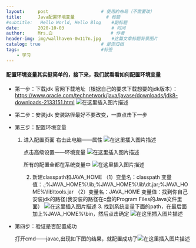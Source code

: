 ```yaml
---
layout:     post                    # 使用的布局（不需要改）
title:      Java配置环境变量            # 标题 
#subtitle:   Hello World, Hello Blog    #副标题
date:       2020-10-03                  # 时间
author:     Mrs.白                      # 作者
header-img: img/wallhaven-0w117n.jpg    #这篇文章标题背景图片
catalog: true                       # 是否归档
tags:                               #标签
    - 学习
---
```


#### 配置环境变量其实挺简单的，接下来，我们就看看如何配置环境变量

- 第一步：下载jdk
官网下载地址（根据自己的要求下载想要的jdk版本）：https://www.oracle.com/technetwork/java/javase/downloads/jdk8-downloads-2133151.html
![在这里插入图片描述](https://img-blog.csdnimg.cn/20200103104113765.jpg?x-oss-process=image/watermark,type_ZmFuZ3poZW5naGVpdGk,shadow_10,text_aHR0cHM6Ly9ibG9nLmNzZG4ubmV0L3dlaXhpbl80NTk2ODcyNA==,size_16,color_FFFFFF,t_70)

- 第二步：安装jdk
  安装路径最好不要改变，一直点击下一步

- 第三步：配置环境变量

  1. 进入配置页面
     右击此电脑——属性
     ![在这里插入图片描述](https://img-blog.csdnimg.cn/20200103111619735.jpg?x-oss-process=image/watermark,type_ZmFuZ3poZW5naGVpdGk,shadow_10,text_aHR0cHM6Ly9ibG9nLmNzZG4ubmV0L3dlaXhpbl80NTk2ODcyNA==,size_16,color_FFFFFF,t_70)

     点击高级设置——环境变量
     ![在这里插入图片描述](https://img-blog.csdnimg.cn/20200103111639952.jpg?x-oss-process=image/watermark,type_ZmFuZ3poZW5naGVpdGk,shadow_10,text_aHR0cHM6Ly9ibG9nLmNzZG4ubmV0L3dlaXhpbl80NTk2ODcyNA==,size_16,color_FFFFFF,t_70)

     所有的配置全都在系统变量中
     ![在这里插入图片描述](https://img-blog.csdnimg.cn/20200103111903959.jpg?x-oss-process=image/watermark,type_ZmFuZ3poZW5naGVpdGk,shadow_10,text_aHR0cHM6Ly9ibG9nLmNzZG4ubmV0L3dlaXhpbl80NTk2ODcyNA==,size_16,color_FFFFFF,t_70)

     2. 新建classpath和JAVA_HOME
        （1）变量名：classpath
        	变量值：.;%JAVA_HOME%\lib;%JAVA_HOME%\lib\dt.jar;%JAVA_HOME%\lib\tools.jar
        （2）变量名：JAVA_HOME
        	变量值：找到你自己安装jdk的路径(我安装的路径在c盘的Program Files的Java文件里面）
        ![在这里插入图片描述](https://img-blog.csdnimg.cn/20200103105552864.jpg?x-oss-process=image/watermark,type_ZmFuZ3poZW5naGVpdGk,shadow_10,text_aHR0cHM6Ly9ibG9nLmNzZG4ubmV0L3dlaXhpbl80NTk2ODcyNA==,size_16,color_FFFFFF,t_70)
        3. 找到系统变量下面的path，在最后面加上%JAVA_HOME%\bin，然后点击确定
           ![在这里插入图片描述](https://img-blog.csdnimg.cn/20200103111459908.jpg?x-oss-process=image/watermark,type_ZmFuZ3poZW5naGVpdGk,shadow_10,text_aHR0cHM6Ly9ibG9nLmNzZG4ubmV0L3dlaXhpbl80NTk2ODcyNA==,size_16,color_FFFFFF,t_70)

- 第四步：验证是否配置成功

  打开cmd——javac,出现如下图的结果，就配置成功了![在这里插入图片描述](https://img-blog.csdnimg.cn/20200103112212418.jpg?x-oss-process=image/watermark,type_ZmFuZ3poZW5naGVpdGk,shadow_10,text_aHR0cHM6Ly9ibG9nLmNzZG4ubmV0L3dlaXhpbl80NTk2ODcyNA==,size_16,color_FFFFFF,t_70)
  